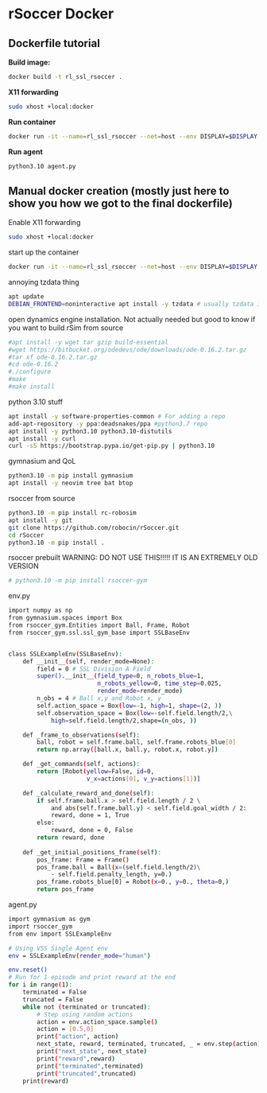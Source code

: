# rSoccer Docker
## Dockerfile tutorial
**Build image:**
```bash
docker build -t rl_ssl_rsoccer .
```

**X11 forwarding**
```bash
sudo xhost +local:docker
```

**Run container**
```bash
docker run -it --name=rl_ssl_rsoccer --net=host --env DISPLAY=$DISPLAY rl_ssl_rsoccer
```

**Run agent**
```bash
python3.10 agent.py
```

## Manual docker creation (mostly just here to show you how we got to the final dockerfile)


Enable X11 forwarding
```bash
sudo xhost +local:docker
```

start up the container
```bash
docker run -it --name=rl_ssl_rsoccer --net=host --env DISPLAY=$DISPLAY ubuntu:24.04
```


annoying tzdata thing
```bash
apt update
DEBIAN_FRONTEND=noninteractive apt install -y tzdata # usually tzdata is downloaded as a requirement of other stuff, and it asks you to enter a timezone, this just does it automatically
```


open dynamics engine installation. Not actually needed but good to know if you want to build rSim from source
```bash
#apt install -y wget tar gzip build-essential
#wget https://bitbucket.org/odedevs/ode/downloads/ode-0.16.2.tar.gz
#tar xf ode-0.16.2.tar.gz
#cd ode-0.16.2
#./configure
#make
#make install
```


python 3.10 stuff
```bash
apt install -y software-properties-common # For adding a repo
add-apt-repository -y ppa:deadsnakes/ppa #python3.7 repo
apt install -y python3.10 python3.10-distutils
apt install -y curl
curl -sS https://bootstrap.pypa.io/get-pip.py | python3.10
```

gymnasium and QoL
```bash
python3.10 -m pip install gymnasium
apt install -y neovim tree bat btop
```

rsoccer from source
```bash
python3.10 -m pip install rc-robosim
apt install -y git
git clone https://github.com/robocin/rSoccer.git
cd rSoccer
python3.10 -m pip install .
```

rsoccer prebuilt WARNING: DO NOT USE THIS!!!!! IT IS AN EXTREMELY OLD VERSION
```bash
# python3.10 -m pip install rsoccer-gym
```


env.py
```bash
import numpy as np
from gymnasium.spaces import Box
from rsoccer_gym.Entities import Ball, Frame, Robot
from rsoccer_gym.ssl.ssl_gym_base import SSLBaseEnv


class SSLExampleEnv(SSLBaseEnv):
    def __init__(self, render_mode=None):
        field = 0 # SSL Division A Field
        super().__init__(field_type=0, n_robots_blue=1,
                         n_robots_yellow=0, time_step=0.025,
                         render_mode=render_mode)
        n_obs = 4 # Ball x,y and Robot x, y
        self.action_space = Box(low=-1, high=1, shape=(2, ))
        self.observation_space = Box(low=-self.field.length/2,\
            high=self.field.length/2,shape=(n_obs, ))

    def _frame_to_observations(self):
        ball, robot = self.frame.ball, self.frame.robots_blue[0]
        return np.array([ball.x, ball.y, robot.x, robot.y])

    def _get_commands(self, actions):
        return [Robot(yellow=False, id=0,
                      v_x=actions[0], v_y=actions[1])]

    def _calculate_reward_and_done(self):
        if self.frame.ball.x > self.field.length / 2 \
            and abs(self.frame.ball.y) < self.field.goal_width / 2:
            reward, done = 1, True
        else:
            reward, done = 0, False
        return reward, done
    
    def _get_initial_positions_frame(self):
        pos_frame: Frame = Frame()
        pos_frame.ball = Ball(x=(self.field.length/2)\
            - self.field.penalty_length, y=0.)
        pos_frame.robots_blue[0] = Robot(x=0., y=0., theta=0,)
        return pos_frame
```

agent.py
```bash
import gymnasium as gym
import rsoccer_gym
from env import SSLExampleEnv

# Using VSS Single Agent env
env = SSLExampleEnv(render_mode="human")

env.reset()
# Run for 1 episode and print reward at the end
for i in range(1):
    terminated = False
    truncated = False
    while not (terminated or truncated):
        # Step using random actions
        action = env.action_space.sample()
        action = [0.5,0]
        print("action", action)
        next_state, reward, terminated, truncated, _ = env.step(action)
        print("next_state", next_state)
        print("reward",reward)
        print("terminated",terminated)
        print("truncated",truncated)
    print(reward)
```
